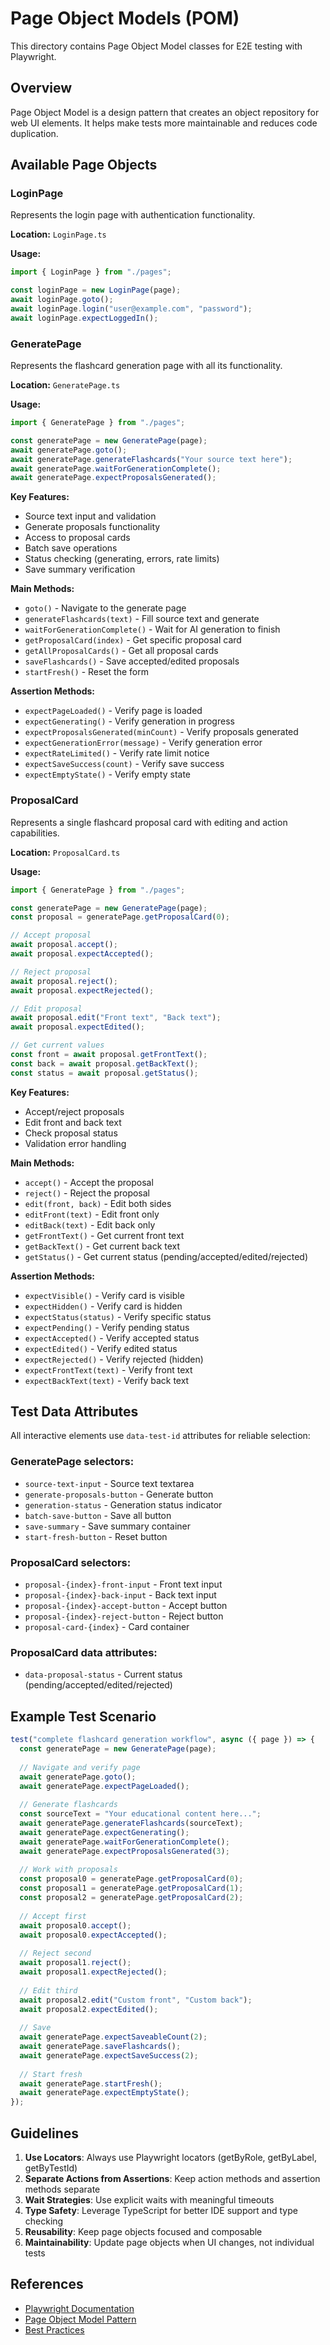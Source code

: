 # Page Object Models (POM)

This directory contains Page Object Model classes for E2E testing with Playwright.

## Overview

Page Object Model is a design pattern that creates an object repository for web UI elements. It helps make tests more maintainable and reduces code duplication.

## Available Page Objects

### LoginPage

Represents the login page with authentication functionality.

**Location:** `LoginPage.ts`

**Usage:**
```typescript
import { LoginPage } from "./pages";

const loginPage = new LoginPage(page);
await loginPage.goto();
await loginPage.login("user@example.com", "password");
await loginPage.expectLoggedIn();
```

### GeneratePage

Represents the flashcard generation page with all its functionality.

**Location:** `GeneratePage.ts`

**Usage:**
```typescript
import { GeneratePage } from "./pages";

const generatePage = new GeneratePage(page);
await generatePage.goto();
await generatePage.generateFlashcards("Your source text here");
await generatePage.waitForGenerationComplete();
await generatePage.expectProposalsGenerated();
```

**Key Features:**
- Source text input and validation
- Generate proposals functionality
- Access to proposal cards
- Batch save operations
- Status checking (generating, errors, rate limits)
- Save summary verification

**Main Methods:**
- `goto()` - Navigate to the generate page
- `generateFlashcards(text)` - Fill source text and generate
- `waitForGenerationComplete()` - Wait for AI generation to finish
- `getProposalCard(index)` - Get specific proposal card
- `getAllProposalCards()` - Get all proposal cards
- `saveFlashcards()` - Save accepted/edited proposals
- `startFresh()` - Reset the form

**Assertion Methods:**
- `expectPageLoaded()` - Verify page is loaded
- `expectGenerating()` - Verify generation in progress
- `expectProposalsGenerated(minCount)` - Verify proposals generated
- `expectGenerationError(message)` - Verify generation error
- `expectRateLimited()` - Verify rate limit notice
- `expectSaveSuccess(count)` - Verify save success
- `expectEmptyState()` - Verify empty state

### ProposalCard

Represents a single flashcard proposal card with editing and action capabilities.

**Location:** `ProposalCard.ts`

**Usage:**
```typescript
import { GeneratePage } from "./pages";

const generatePage = new GeneratePage(page);
const proposal = generatePage.getProposalCard(0);

// Accept proposal
await proposal.accept();
await proposal.expectAccepted();

// Reject proposal
await proposal.reject();
await proposal.expectRejected();

// Edit proposal
await proposal.edit("Front text", "Back text");
await proposal.expectEdited();

// Get current values
const front = await proposal.getFrontText();
const back = await proposal.getBackText();
const status = await proposal.getStatus();
```

**Key Features:**
- Accept/reject proposals
- Edit front and back text
- Check proposal status
- Validation error handling

**Main Methods:**
- `accept()` - Accept the proposal
- `reject()` - Reject the proposal
- `edit(front, back)` - Edit both sides
- `editFront(text)` - Edit front only
- `editBack(text)` - Edit back only
- `getFrontText()` - Get current front text
- `getBackText()` - Get current back text
- `getStatus()` - Get current status (pending/accepted/edited/rejected)

**Assertion Methods:**
- `expectVisible()` - Verify card is visible
- `expectHidden()` - Verify card is hidden
- `expectStatus(status)` - Verify specific status
- `expectPending()` - Verify pending status
- `expectAccepted()` - Verify accepted status
- `expectEdited()` - Verify edited status
- `expectRejected()` - Verify rejected (hidden)
- `expectFrontText(text)` - Verify front text
- `expectBackText(text)` - Verify back text

## Test Data Attributes

All interactive elements use `data-test-id` attributes for reliable selection:

### GeneratePage selectors:
- `source-text-input` - Source text textarea
- `generate-proposals-button` - Generate button
- `generation-status` - Generation status indicator
- `batch-save-button` - Save all button
- `save-summary` - Save summary container
- `start-fresh-button` - Reset button

### ProposalCard selectors:
- `proposal-{index}-front-input` - Front text input
- `proposal-{index}-back-input` - Back text input
- `proposal-{index}-accept-button` - Accept button
- `proposal-{index}-reject-button` - Reject button
- `proposal-card-{index}` - Card container

### ProposalCard data attributes:
- `data-proposal-status` - Current status (pending/accepted/edited/rejected)

## Example Test Scenario

```typescript
test("complete flashcard generation workflow", async ({ page }) => {
  const generatePage = new GeneratePage(page);
  
  // Navigate and verify page
  await generatePage.goto();
  await generatePage.expectPageLoaded();
  
  // Generate flashcards
  const sourceText = "Your educational content here...";
  await generatePage.generateFlashcards(sourceText);
  await generatePage.expectGenerating();
  await generatePage.waitForGenerationComplete();
  await generatePage.expectProposalsGenerated(3);
  
  // Work with proposals
  const proposal0 = generatePage.getProposalCard(0);
  const proposal1 = generatePage.getProposalCard(1);
  const proposal2 = generatePage.getProposalCard(2);
  
  // Accept first
  await proposal0.accept();
  await proposal0.expectAccepted();
  
  // Reject second
  await proposal1.reject();
  await proposal1.expectRejected();
  
  // Edit third
  await proposal2.edit("Custom front", "Custom back");
  await proposal2.expectEdited();
  
  // Save
  await generatePage.expectSaveableCount(2);
  await generatePage.saveFlashcards();
  await generatePage.expectSaveSuccess(2);
  
  // Start fresh
  await generatePage.startFresh();
  await generatePage.expectEmptyState();
});
```

## Guidelines

1. **Use Locators**: Always use Playwright locators (getByRole, getByLabel, getByTestId)
2. **Separate Actions from Assertions**: Keep action methods and assertion methods separate
3. **Wait Strategies**: Use explicit waits with meaningful timeouts
4. **Type Safety**: Leverage TypeScript for better IDE support and type checking
5. **Reusability**: Keep page objects focused and composable
6. **Maintainability**: Update page objects when UI changes, not individual tests

## References

- [Playwright Documentation](https://playwright.dev/)
- [Page Object Model Pattern](https://playwright.dev/docs/pom)
- [Best Practices](https://playwright.dev/docs/best-practices)

